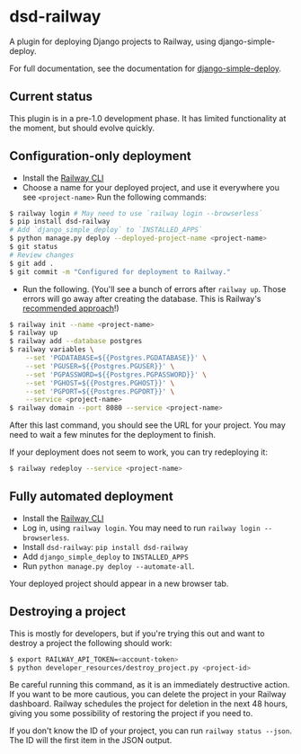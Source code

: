 dsd-railway
===

A plugin for deploying Django projects to Railway, using django-simple-deploy.

For full documentation, see the documentation for [django-simple-deploy](https://django-simple-deploy.readthedocs.io/en/latest/).

Current status
---

This plugin is in a pre-1.0 development phase. It has limited functionality at the moment, but should evolve quickly.

Configuration-only deployment
---

- Install the [Railway CLI](https://docs.railway.com/guides/cli)
- Choose a name for your deployed project, and use it everywhere you see `<project-name>` Run the following commands:
```sh
$ railway login # May need to use `railway login --browserless`
$ pip install dsd-railway
# Add `django_simple_deploy` to `INSTALLED_APPS`
$ python manage.py deploy --deployed-project-name <project-name>
$ git status
# Review changes
$ git add .
$ git commit -m "Configured for deployment to Railway."
```

- Run the following. (You'll see a bunch of errors after `railway up`. Those errors will go away after creating the database. This is Railway's [recommended approach](https://docs.railway.com/guides/django#deploy-from-the-cli)!)
```sh
$ railway init --name <project-name>
$ railway up
$ railway add --database postgres
$ railway variables \
    --set 'PGDATABASE=${{Postgres.PGDATABASE}}' \
    --set 'PGUSER=${{Postgres.PGUSER}}' \
    --set 'PGPASSWORD=${{Postgres.PGPASSWORD}}' \
    --set 'PGHOST=${{Postgres.PGHOST}}' \
    --set 'PGPORT=${{Postgres.PGPORT}}' \
    --service <project-name>
$ railway domain --port 8080 --service <project-name>
```

After this last command, you should see the URL for your project. You may need to wait a few minutes for the deployment to finish.

If your deployment does not seem to work, you can try redeploying it:

```sh
$ railway redeploy --service <project-name>
```

Fully automated deployment
---

- Install the [Railway CLI](https://docs.railway.com/guides/cli)
- Log in, using `railway login`. You may need to run `railway login --browserless`.
- Install `dsd-railway`: `pip install dsd-railway`
- Add `django_simple_deploy` to `INSTALLED_APPS`
- Run `python manage.py deploy --automate-all`.

Your deployed project should appear in a new browser tab.

Destroying a project
---

This is mostly for developers, but if you're trying this out and want to destroy a project the following should work:

```sh
$ export RAILWAY_API_TOKEN=<account-token>
$ python developer_resources/destroy_project.py <project-id>
```

Be careful running this command, as it is an immediately destructive action. If you want to be more cautious, you can delete the project in your Railway dashboard. Railway schedules the project for deletion in the next 48 hours, giving you some possibility of restoring the project if you need to.

If you don't know the ID of your project, you can run `railway status --json`. The ID will the first item in the JSON output.
